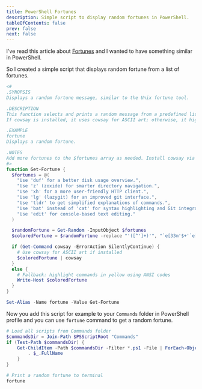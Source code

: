 ```yaml
---
title: PowerShell Fortunes
description: Simple script to display random fortunes in PowerShell.
tableOfContents: false
prev: false
next: false
---
```


I've read this article about [Fortunes](https://www.judy.co.uk/blog/using-fortune-to-reinforce-habits/) and I wanted to have something similar in PowerShell.

So I created a simple script that displays random fortune from a list of fortunes.

```powershell
<#
.SYNOPSIS
Displays a random fortune message, similar to the Unix fortune tool.

.DESCRIPTION
This function selects and prints a random message from a predefined list of fortunes.
If cowsay is installed, it uses cowsay for ASCII art; otherwise, it highlights commands in yellow.

.EXAMPLE
fortune
Displays a random fortune.

.NOTES
Add more fortunes to the $fortunes array as needed. Install cowsay via scoop for enhanced output.
#>
function Get-Fortune {
  $fortunes = @(
    "Use 'duf' for a better disk usage overview.",
    "Use 'z' (zoxide) for smarter directory navigation.",
    "Use 'xh' for a more user-friendly HTTP client.",
    "Use 'lg' (lazygit) for an improved git interface.",
    "Use 'tldr' to get simplified explanations of commands.",
    "Use 'bat' instead of 'cat' for syntax highlighting and Git integration.",
    "Use 'edit' for console-based text editing."
  )

  $randomFortune = Get-Random -InputObject $fortunes
  $coloredFortune = $randomFortune -replace "'([^']+)'", "`e[33m'$+'`e[0m"

  if (Get-Command cowsay -ErrorAction SilentlyContinue) {
    # Use cowsay for ASCII art if installed
    $coloredFortune | cowsay
  }
  else {
    # Fallback: highlight commands in yellow using ANSI codes
    Write-Host $coloredFortune
  }
}

Set-Alias -Name fortune -Value Get-Fortune
```

Now you add this script for example to your `Commands` folder in
PowerShell profile and you can use `fortune` command to get a random fortune.

```powershell
# Load all scripts from Commands folder
$commandsDir = Join-Path $PSScriptRoot "Commands"
if (Test-Path $commandsDir) {
    Get-ChildItem -Path $commandsDir -Filter *.ps1 -File | ForEach-Object {
        . $_.FullName
    }
}

# Print a random fortune to terminal
fortune
```
